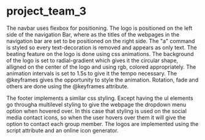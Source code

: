 # project_team_3
The navbar uses flexbox for positioning. The logo is positioned on the left side of the navigation Bar, where as the titles of the webpages in the navigation bar are set to be positioned on the right side. The "a" command is styled so every text-decoration is removed and appears as only text. The beating feature on the logo is done using css animations. The background of the logo is set to radial-gradient which gives it the circular shape, alligned on the center of the logo and using rgb, colored appropriately. The animation intervals is set to 1.5s to give it the tempo necessary. The @keyframes gives the opportunity to style the animation. Rotation, fade and others are done using the @keyframes attribute.

The footer implements a similar css styling. Except having the ul elements go througha  multilevel styling to give the webpage the dropdown menu option when hovered over. In this case that styling is used on the social media contact icons, so when the user hovers over them it will give the option to contact each group member. The logos are implemented using the script attribute and an online icon generator.
